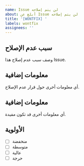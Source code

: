 ```yaml
---
name: Issue لن يتم إصلاحه
about: أبلغ عن Issue لن يتم إصلاحه
title: '[WONTFIX] '
labels: wontfix
assignees: ''
---
```


## سبب عدم الإصلاح
وصف سبب عدم إصلاح هذا Issue.

## معلومات إضافية
أي معلومات أخرى حول قرار عدم الإصلاح.

## معلومات إضافية
أي معلومات أخرى قد تكون مفيدة.

## الأولوية
- [ ] منخفضة
- [ ] متوسطة
- [ ] عالية
- [ ] حرجة